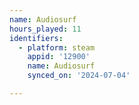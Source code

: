 ```yaml
---
name: Audiosurf
hours_played: 11
identifiers:
  - platform: steam
    appid: '12900'
    name: Audiosurf
    synced_on: '2024-07-04'

---
```


